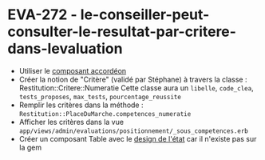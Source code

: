 # EVA-272 - le-conseiller-peut-consulter-le-resultat-par-critere-dans-levaluation

- Utiliser le [composant accordéon](https://betagouv.github.io/dsfr-view-components/components/accordion/)
- Créer la notion de "Critère" (validé par Stéphane) à travers la classe : Restitution::Critere::Numeratie
Cette classe aura un `libelle`, `code_clea`, `tests_proposes`, `max_tests`, `pourcentage_reussite`
- Remplir les critères dans la méthode : `Restitution::PlaceDuMarche.competences_numeratie`
- Afficher les critères dans la vue `app/views/admin/evaluations/positionnement/_sous_competences.erb`
- Créer un composant Table avec le [design de l'état](https://www.systeme-de-design.gouv.fr/composants-et-modeles/composants/tableau/) car il n'existe pas sur la gem
